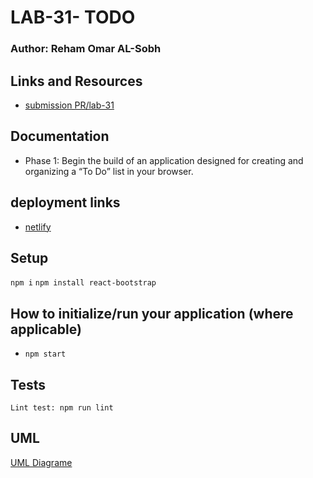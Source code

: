 # LAB-31- TODO
### Author: Reham Omar AL-Sobh

 ## Links and Resources

 - [submission PR/lab-31](https://github.com/Reham-401-advanced-javascript/todo/pull/1)

## Documentation
- Phase 1: Begin the build of an application designed for creating and organizing a “To Do” list in your browser.

## deployment links
 - [netlify]( https://ecstatic-hamilton-91a8bd.netlify.app/)


## Setup
 `npm i`
 `npm install react-bootstrap   `


## How to initialize/run your application (where applicable)
   * `npm start`

## Tests
 `Lint test: npm run lint`
## UML

[UML Diagrame ](assest/lab31.jpg)
